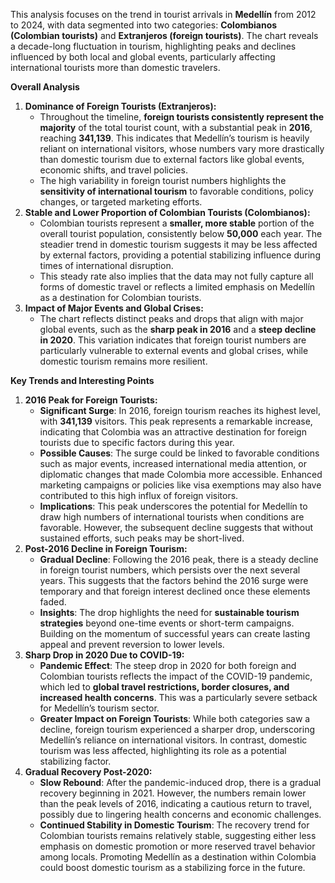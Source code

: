 This analysis focuses on the trend in tourist arrivals in **Medellín** from 2012 to 2024, with data segmented into two categories: **Colombianos (Colombian tourists)** and **Extranjeros (foreign tourists)**. The chart reveals a decade-long fluctuation in tourism, highlighting peaks and declines influenced by both local and global events, particularly affecting international tourists more than domestic travelers.

**Overall Analysis**

1.  **Dominance of Foreign Tourists (Extranjeros):**
    *   Throughout the timeline, **foreign tourists consistently represent the majority** of the total tourist count, with a substantial peak in **2016**, reaching **341,139**. This indicates that Medellín’s tourism is heavily reliant on international visitors, whose numbers vary more drastically than domestic tourism due to external factors like global events, economic shifts, and travel policies.
    *   The high variability in foreign tourist numbers highlights the **sensitivity of international tourism** to favorable conditions, policy changes, or targeted marketing efforts.
2.  **Stable and Lower Proportion of Colombian Tourists (Colombianos):**
    *   Colombian tourists represent a **smaller, more stable** portion of the overall tourist population, consistently below **50,000** each year. The steadier trend in domestic tourism suggests it may be less affected by external factors, providing a potential stabilizing influence during times of international disruption.
    *   This steady rate also implies that the data may not fully capture all forms of domestic travel or reflects a limited emphasis on Medellín as a destination for Colombian tourists.
3.  **Impact of Major Events and Global Crises:**
    *   The chart reflects distinct peaks and drops that align with major global events, such as the **sharp peak in 2016** and a **steep decline in 2020**. This variation indicates that foreign tourist numbers are particularly vulnerable to external events and global crises, while domestic tourism remains more resilient.

**Key Trends and Interesting Points**

1.  **2016 Peak for Foreign Tourists:**
    *   **Significant Surge**: In 2016, foreign tourism reaches its highest level, with **341,139** visitors. This peak represents a remarkable increase, indicating that Colombia was an attractive destination for foreign tourists due to specific factors during this year.
    *   **Possible Causes**: The surge could be linked to favorable conditions such as major events, increased international media attention, or diplomatic changes that made Colombia more accessible. Enhanced marketing campaigns or policies like visa exemptions may also have contributed to this high influx of foreign visitors.
    *   **Implications**: This peak underscores the potential for Medellín to draw high numbers of international tourists when conditions are favorable. However, the subsequent decline suggests that without sustained efforts, such peaks may be short-lived.
2.  **Post-2016 Decline in Foreign Tourism:**
    *   **Gradual Decline**: Following the 2016 peak, there is a steady decline in foreign tourist numbers, which persists over the next several years. This suggests that the factors behind the 2016 surge were temporary and that foreign interest declined once these elements faded.
    *   **Insights**: The drop highlights the need for **sustainable tourism strategies** beyond one-time events or short-term campaigns. Building on the momentum of successful years can create lasting appeal and prevent reversion to lower levels.
3.  **Sharp Drop in 2020 Due to COVID-19:**
    *   **Pandemic Effect**: The steep drop in 2020 for both foreign and Colombian tourists reflects the impact of the COVID-19 pandemic, which led to **global travel restrictions, border closures, and increased health concerns**. This was a particularly severe setback for Medellín’s tourism sector.
    *   **Greater Impact on Foreign Tourists**: While both categories saw a decline, foreign tourism experienced a sharper drop, underscoring Medellín’s reliance on international visitors. In contrast, domestic tourism was less affected, highlighting its role as a potential stabilizing factor.
4.  **Gradual Recovery Post-2020:**
    *   **Slow Rebound**: After the pandemic-induced drop, there is a gradual recovery beginning in 2021. However, the numbers remain lower than the peak levels of 2016, indicating a cautious return to travel, possibly due to lingering health concerns and economic challenges.
    *   **Continued Stability in Domestic Tourism**: The recovery trend for Colombian tourists remains relatively stable, suggesting either less emphasis on domestic promotion or more reserved travel behavior among locals. Promoting Medellín as a destination within Colombia could boost domestic tourism as a stabilizing force in the future.